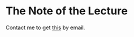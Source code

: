 # The Note of the Lecture

Contact me to get [this](https://bitbucket.org/sunnerli/machine_learning_foundation_private/src/a23925d62e9ca6aa126c4b2848bd4094e0f5fe7/note_zip_file/?at=master) by email. 
